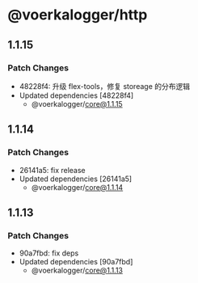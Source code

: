 # @voerkalogger/http

## 1.1.15

### Patch Changes

-   48228f4: 升级 flex-tools，修复 storeage 的分布逻辑
-   Updated dependencies [48228f4]
    -   @voerkalogger/core@1.1.15

## 1.1.14

### Patch Changes

-   26141a5: fix release
-   Updated dependencies [26141a5]
    -   @voerkalogger/core@1.1.14

## 1.1.13

### Patch Changes

-   90a7fbd: fix deps
-   Updated dependencies [90a7fbd]
    -   @voerkalogger/core@1.1.13
